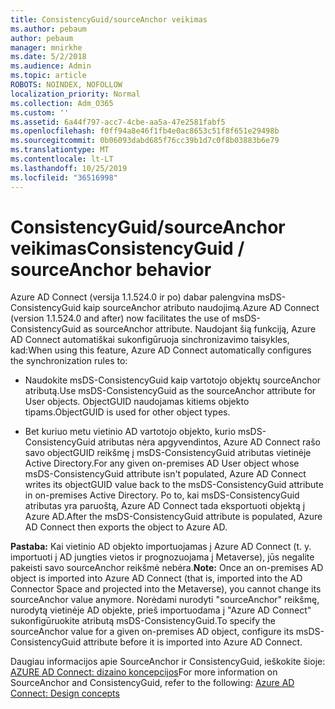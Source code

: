 ```yaml
---
title: ConsistencyGuid/sourceAnchor veikimas
ms.author: pebaum
author: pebaum
manager: mnirkhe
ms.date: 5/2/2018
ms.audience: Admin
ms.topic: article
ROBOTS: NOINDEX, NOFOLLOW
localization_priority: Normal
ms.collection: Adm_O365
ms.custom: ''
ms.assetid: 6a44f797-acc7-4cbe-aa5a-47e2581fabf5
ms.openlocfilehash: f0ff94a8e46f1fb4e0ac8653c51f8f651e29498b
ms.sourcegitcommit: 0b06093dabd685f76cc39b1d7c0f8b03883b6e79
ms.translationtype: MT
ms.contentlocale: lt-LT
ms.lasthandoff: 10/25/2019
ms.locfileid: "36516998"
---
```

# <a name="consistencyguid--sourceanchor-behavior"></a><span data-ttu-id="9bbb5-102">ConsistencyGuid/sourceAnchor veikimas</span><span class="sxs-lookup"><span data-stu-id="9bbb5-102">ConsistencyGuid / sourceAnchor behavior</span></span>

<span data-ttu-id="9bbb5-103">Azure AD Connect (versija 1.1.524.0 ir po) dabar palengvina msDS-ConsistencyGuid kaip sourceAnchor atributo naudojimą.</span><span class="sxs-lookup"><span data-stu-id="9bbb5-103">Azure AD Connect (version 1.1.524.0 and after) now facilitates the use of msDS-ConsistencyGuid as sourceAnchor attribute.</span></span> <span data-ttu-id="9bbb5-104">Naudojant šią funkciją, Azure AD Connect automatiškai sukonfigūruoja sinchronizavimo taisykles, kad:</span><span class="sxs-lookup"><span data-stu-id="9bbb5-104">When using this feature, Azure AD Connect automatically configures the synchronization rules to:</span></span>
  
- <span data-ttu-id="9bbb5-105">Naudokite msDS-ConsistencyGuid kaip vartotojo objektų sourceAnchor atributą.</span><span class="sxs-lookup"><span data-stu-id="9bbb5-105">Use msDS-ConsistencyGuid as the sourceAnchor attribute for User objects.</span></span> <span data-ttu-id="9bbb5-106">ObjectGUID naudojamas kitiems objekto tipams.</span><span class="sxs-lookup"><span data-stu-id="9bbb5-106">ObjectGUID is used for other object types.</span></span>
    
- <span data-ttu-id="9bbb5-107">Bet kuriuo metu vietinio AD vartotojo objekto, kurio msDS-ConsistencyGuid atributas nėra apgyvendintos, Azure AD Connect rašo savo objectGUID reikšmę į msDS-ConsistencyGuid atributas vietinėje Active Directory.</span><span class="sxs-lookup"><span data-stu-id="9bbb5-107">For any given on-premises AD User object whose msDS-ConsistencyGuid attribute isn't populated, Azure AD Connect writes its objectGUID value back to the msDS-ConsistencyGuid attribute in on-premises Active Directory.</span></span> <span data-ttu-id="9bbb5-108">Po to, kai msDS-ConsistencyGuid atributas yra paruoštą, Azure AD Connect tada eksportuoti objektą į Azure AD.</span><span class="sxs-lookup"><span data-stu-id="9bbb5-108">After the msDS-ConsistencyGuid attribute is populated, Azure AD Connect then exports the object to Azure AD.</span></span>
    
 <span data-ttu-id="9bbb5-109">**Pastaba:** Kai vietinio AD objekto importuojamas į Azure AD Connect (t. y. importuoti į AD jungties vietos ir prognozuojama į Metaverse), jūs negalite pakeisti savo sourceAnchor reikšmė nebėra.</span><span class="sxs-lookup"><span data-stu-id="9bbb5-109">**Note:** Once an on-premises AD object is imported into Azure AD Connect (that is, imported into the AD Connector Space and projected into the Metaverse), you cannot change its sourceAnchor value anymore.</span></span> <span data-ttu-id="9bbb5-110">Norėdami nurodyti "sourceAnchor" reikšmę, nurodytą vietinėje AD objekte, prieš importuodama į "Azure AD Connect" sukonfigūruokite atributą msDS-ConsistencyGuid.</span><span class="sxs-lookup"><span data-stu-id="9bbb5-110">To specify the sourceAnchor value for a given on-premises AD object, configure its msDS-ConsistencyGuid attribute before it is imported into Azure AD Connect.</span></span> 
  
<span data-ttu-id="9bbb5-111">Daugiau informacijos apie SourceAnchor ir ConsistencyGuid, ieškokite šioje: [AZURE AD Connect: dizaino koncepcijos](https://docs.microsoft.com/azure/active-directory/connect/active-directory-aadconnect-design-concepts)</span><span class="sxs-lookup"><span data-stu-id="9bbb5-111">For more information on SourceAnchor and ConsistencyGuid, refer to the following: [Azure AD Connect: Design concepts](https://docs.microsoft.com/azure/active-directory/connect/active-directory-aadconnect-design-concepts)</span></span>
  

